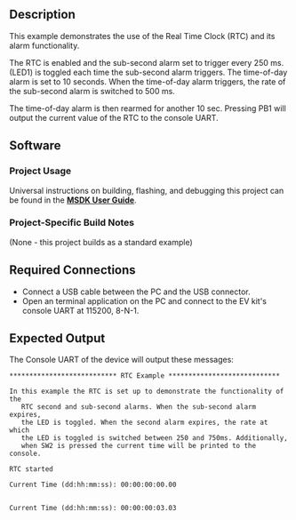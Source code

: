 ## Description

This example demonstrates the use of the Real Time Clock (RTC) and its alarm functionality.

The RTC is enabled and the sub-second alarm set to trigger every 250 ms.
(LED1) is toggled each time the sub-second alarm triggers.  The time-of-day alarm is set to 10 seconds.  When the time-of-day alarm triggers, the rate of the sub-second alarm is switched to 500 ms.

The time-of-day alarm is then rearmed for another 10 sec.  Pressing PB1 will output the current value of the RTC to the console UART.


## Software

### Project Usage

Universal instructions on building, flashing, and debugging this project can be found in the **[MSDK User Guide](https://analogdevicesinc.github.io/msdk/USERGUIDE/)**.

### Project-Specific Build Notes

(None - this project builds as a standard example)

## Required Connections

-   Connect a USB cable between the PC and the USB connector.
-   Open an terminal application on the PC and connect to the EV kit's console UART at 115200, 8-N-1.

## Expected Output

The Console UART of the device will output these messages:

```
*************************** RTC Example ****************************

In this example the RTC is set up to demonstrate the functionality of the
   RTC second and sub-second alarms. When the sub-second alarm expires,
   the LED is toggled. When the second alarm expires, the rate at which
   the LED is toggled is switched between 250 and 750ms. Additionally,
   when SW2 is pressed the current time will be printed to the console.

RTC started

Current Time (dd:hh:mm:ss): 00:00:00:00.00


Current Time (dd:hh:mm:ss): 00:00:00:03.03

```
